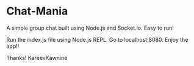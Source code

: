 # Chat-Mania
A simple group chat built using Node.js and Socket.io. Easy to run!

Run the index.js file using Node.js REPL. Go to localhost:8080. Enjoy the app!!

Thanks!
KareevKawnine
